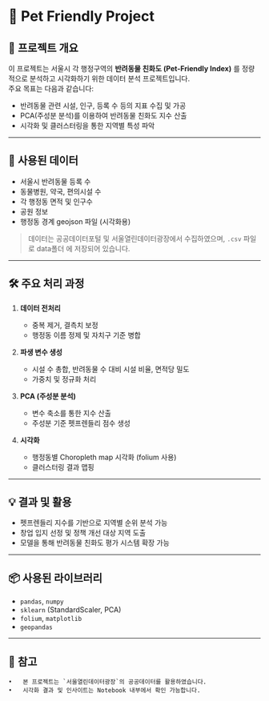 # 🐾 Pet Friendly Project

## 📌 프로젝트 개요

이 프로젝트는 서울시 각 행정구역의 **반려동물 친화도 (Pet-Friendly Index)** 를 정량적으로 분석하고 시각화하기 위한 데이터 분석 프로젝트입니다.  
주요 목표는 다음과 같습니다:

- 반려동물 관련 시설, 인구, 등록 수 등의 지표 수집 및 가공
- PCA(주성분 분석)를 이용하여 반려동물 친화도 지수 산출
- 시각화 및 클러스터링을 통한 지역별 특성 파악

---

## 🧩 사용된 데이터

- 서울시 반려동물 등록 수
- 동물병원, 약국, 편의시설 수
- 각 행정동 면적 및 인구수
- 공원 정보
- 행정동 경계 geojson 파일 (시각화용)

> 데이터는 공공데이터포털 및 서울열린데이터광장에서 수집하였으며, `.csv` 파일로 data폴더 에 저장되어 있습니다.

---

## 🛠 주요 처리 과정

1. **데이터 전처리**
   - 중복 제거, 결측치 보정
   - 행정동 이름 정제 및 자치구 기준 병합

2. **파생 변수 생성**
   - 시설 수 총합, 반려동물 수 대비 시설 비율, 면적당 밀도
   - 가중치 및 정규화 처리

3. **PCA (주성분 분석)**
   - 변수 축소를 통한 지수 산출
   - 주성분 기준 펫프렌들리 점수 생성

4. **시각화**
   - 행정동별 Choropleth map 시각화 (folium 사용)
   - 클러스터링 결과 맵핑

---

## 💡 결과 및 활용

- 펫프렌들리 지수를 기반으로 지역별 순위 분석 가능
- 창업 입지 선정 및 정책 개선 대상 지역 도출
- 모델을 통해 반려동물 친화도 평가 시스템 확장 가능

---

## 📦 사용된 라이브러리

- `pandas`, `numpy`
- `sklearn` (StandardScaler, PCA)
- `folium`, `matplotlib`
- `geopandas`

---

## 📜 참고
	•	본 프로젝트는 `서울열린데이터광장`의 공공데이터를 활용하였습니다.
	•	시각화 결과 및 인사이트는 Notebook 내부에서 확인 가능합니다.
